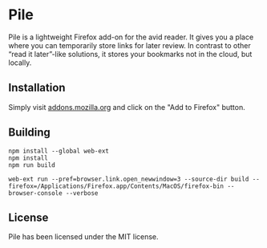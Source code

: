 # Pile
Pile is a lightweight Firefox add-on for the avid reader. It gives you a place where you can temporarily store links for later review. In contrast to other “read it later”-like solutions, it stores your bookmarks not in the cloud, but locally.

## Installation
Simply visit [addons.mozilla.org](https://addons.mozilla.org/en-US/firefox/addon/pile-lightweight-bookmarking/) and click on the "Add to Firefox" button.

## Building
```
npm install --global web-ext
npm install
npm run build
```

```
web-ext run --pref=browser.link.open_newwindow=3 --source-dir build --firefox=/Applications/Firefox.app/Contents/MacOS/firefox-bin --browser-console --verbose
```

## License
Pile has been licensed under the MIT license.
